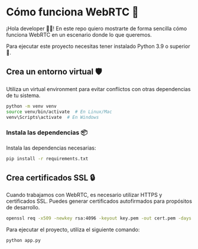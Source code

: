# Cómo funciona WebRTC 🚀

¡Hola developer 👋🏻! En este repo quiero mostrarte de forma sencilla cómo funciona WebRTC en un escenario donde lo que queremos.

Para ejecutar este proyecto necesitas tener instalado Python 3.9 o superior 🐍.

## Crea un entorno virtual 🛡️

Utiliza un virtual environment para evitar conflictos con otras dependencias de tu sistema.

```bash
python -m venv venv
source venv/bin/activate  # En Linux/Mac
venv\Scripts\activate  # En Windows
``` 

### Instala las dependencias 📦

Instala las dependencias necesarias:

```bash
pip install -r requirements.txt
```

## Crea certificados SSL 🔒

Cuando trabajamos con WebRTC, es necesario utilizar HTTPS y certificados SSL. Puedes generar certificados autofirmados para propósitos de desarrollo.

```bash
openssl req -x509 -newkey rsa:4096 -keyout key.pem -out cert.pem -days 365 -nodes -subj "/CN=localhost"
```

Para ejecutar el proyecto, utiliza el siguiente comando:

```bash
python app.py
```
